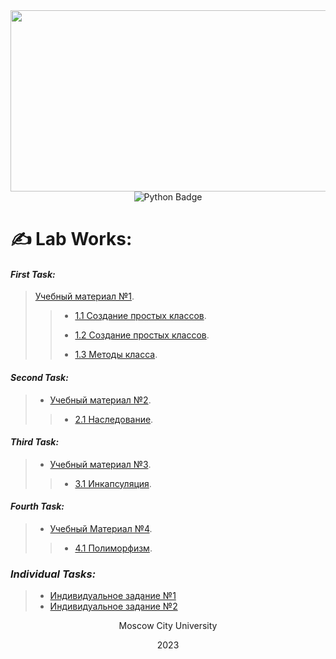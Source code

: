 <div align="center">
  <a href="https://github.com/Iv0cheer?tab=repositories">
    <img src="https://media.tenor.com/2nKSTDDekOgAAAAC/coding-kira.gif" width="700" height="290">
  </a>
</div>

<!-- <style>
	.circle {
	  width: 150px;
	  height: 150px;
	  border-radius: 50%;
	  background-color: #EFEFEF;
	  display: flex;
	  justify-content: center;
	  align-items: center;
	}

	.circle img {
	  max-width: 100%;
	  max-height: 100%;
	  border-radius: 50%;
	}
</style> -->

<div class="circle" width="150" height="150" background-color="#FF5733" display="flex" align="center">
  <img src="https://freepngimg.com/thumb/categories/1402.png" alt="Python Badge" max-width="100%" max-height="100%" border-radius="50%">
</div>

<!-- <div class="badge" align="center" color="white">
  <img src="https://freepngimg.com/thumb/categories/1402.png" alt="Python Badge">
</div> -->

# ✍ __**Lab Works:**__

#### *First Task:*
> [Учебный материал №1](/LectionT.ipynb).
>
> > * [1.1 Создание простых классов](/Task_1_1_1.ipynb).
> > 
> > * [1.2 Создание простых классов](/Task_1_2_1.ipynb).
> >
> > * [1.3 Методы класса](/Task_1_3.ipynb).


#### *Second Task:*
> * [Учебный материал №2](/Lection_2sm.ipynb).
> >
> > * [2.1 Наследование](/Task_2_1.ipynb).


#### *Third Task:*
> * [Учебный материал №3](/Lection_3sm.ipynb).
> >
> > * [3.1 Инкапсуляция](/Task_3_1.ipynb).

#### *Fourth Task:*
> * [Учебный Материал №4](/Lection_4sm.ipynb).
> >
> > * [4.1 Полиморфизм](/Task_4_1.ipynb).

### *Individual Tasks:*
> * [Индивидуальное задание №1](/Individual.ipynb)
> * [Индивидуальное задание №2](/Individual_2.ipynb)


<div align="center">
  Moscow City University
  
  2023
</div>
